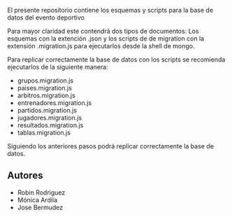 El presente repositorio contiene los esquemas y scripts para la base de datos del evento deportivo

Para mayor claridad este contendrá dos tipos de documentos: Los esquemas con la extención .json y los scripts de de migration con la extensión .migration.js para ejecutarlos desde la shell de mongo.

Para replicar correctamente la base de datos con los scripts se recomienda ejecutarlos de la siguiente manera:

- grupos.migration.js
- paises.migration.js
- arbitros.migration.js
- entrenadores.migration.js
- partidos.migration.js
- jugadores.migration.js
- resultados.migration.js
- tablas.migration.js

Siguiendo los anteriores pasos podrá replicar correctamente la base de datos.

## Autores
- Robin Rodriguez
- Mónica Ardila
- Jose Bermudez